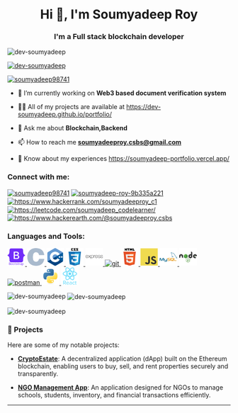 <h1 align="center">Hi 👋, I'm Soumyadeep Roy</h1>
<h3 align="center">I'm a Full stack blockchain developer</h3>

<p align="left"> <img src="https://komarev.com/ghpvc/?username=dev-soumyadeep&label=Profile%20views&color=0e75b6&style=flat" alt="dev-soumyadeep" /> </p>

<p align="left"> <a href="https://github.com/ryo-ma/github-profile-trophy"><img src="https://github-profile-trophy.vercel.app/?username=dev-soumyadeep" alt="dev-soumyadeep" /></a> </p>

<p align="left"> <a href="https://twitter.com/soumyadeep98741" target="blank"><img src="https://img.shields.io/twitter/follow/soumyadeep98741?logo=twitter&style=for-the-badge" alt="soumyadeep98741" /></a> </p>

- 🔭 I’m currently working on **Web3 based document verification system**

- 👨‍💻 All of my projects are available at https://dev-soumyadeep.github.io/portfolio/

- 💬 Ask me about **Blockchain,Backend**

- 📫 How to reach me **soumyadeeproy.csbs@gmail.com**

- 📄 Know about my experiences https://soumyadeep-portfolio.vercel.app/
<h3 align="left">Connect with me:</h3>
<p align="left">
<a href="https://twitter.com/soumyadeep98741" target="blank"><img align="center" src="https://raw.githubusercontent.com/rahuldkjain/github-profile-readme-generator/master/src/images/icons/Social/twitter.svg" alt="soumyadeep98741" height="30" width="40" /></a>
<a href="https://linkedin.com/in/soumyadeep-roy-9b335a221" target="blank"><img align="center" src="https://raw.githubusercontent.com/rahuldkjain/github-profile-readme-generator/master/src/images/icons/Social/linked-in-alt.svg" alt="soumyadeep-roy-9b335a221" height="30" width="40" /></a>
<a href="https://www.hackerrank.com/https://www.hackerrank.com/soumyadeeproy_c1" target="blank"><img align="center" src="https://raw.githubusercontent.com/rahuldkjain/github-profile-readme-generator/master/src/images/icons/Social/hackerrank.svg" alt="https://www.hackerrank.com/soumyadeeproy_c1" height="30" width="40" /></a>
<a href="https://leetcode.com/soumyadeep_codelearner/" target="blank"><img align="center" src="https://raw.githubusercontent.com/rahuldkjain/github-profile-readme-generator/master/src/images/icons/Social/leet-code.svg" alt="https://leetcode.com/soumyadeep_codelearner/" height="30" width="40" /></a>
<a href="https://www.hackerearth.com/https://www.hackerearth.com/@soumyadeeproy.csbs" target="blank"><img align="center" src="https://raw.githubusercontent.com/rahuldkjain/github-profile-readme-generator/master/src/images/icons/Social/hackerearth.svg" alt="https://www.hackerearth.com/@soumyadeeproy.csbs" height="30" width="40" /></a>
</p>

<h3 align="left">Languages and Tools:</h3>
<p align="left"> <a href="https://getbootstrap.com" target="_blank" rel="noreferrer"> <img src="https://raw.githubusercontent.com/devicons/devicon/master/icons/bootstrap/bootstrap-plain-wordmark.svg" alt="bootstrap" width="40" height="40"/> </a> <a href="https://www.cprogramming.com/" target="_blank" rel="noreferrer"> <img src="https://raw.githubusercontent.com/devicons/devicon/master/icons/c/c-original.svg" alt="c" width="40" height="40"/> </a> <a href="https://www.w3schools.com/cpp/" target="_blank" rel="noreferrer"> <img src="https://raw.githubusercontent.com/devicons/devicon/master/icons/cplusplus/cplusplus-original.svg" alt="cplusplus" width="40" height="40"/> </a> <a href="https://www.w3schools.com/css/" target="_blank" rel="noreferrer"> <img src="https://raw.githubusercontent.com/devicons/devicon/master/icons/css3/css3-original-wordmark.svg" alt="css3" width="40" height="40"/> </a> <a href="https://expressjs.com" target="_blank" rel="noreferrer"> <img src="https://raw.githubusercontent.com/devicons/devicon/master/icons/express/express-original-wordmark.svg" alt="express" width="40" height="40"/> </a> <a href="https://git-scm.com/" target="_blank" rel="noreferrer"> <img src="https://www.vectorlogo.zone/logos/git-scm/git-scm-icon.svg" alt="git" width="40" height="40"/> </a> <a href="https://www.w3.org/html/" target="_blank" rel="noreferrer"> <img src="https://raw.githubusercontent.com/devicons/devicon/master/icons/html5/html5-original-wordmark.svg" alt="html5" width="40" height="40"/> </a> <a href="https://developer.mozilla.org/en-US/docs/Web/JavaScript" target="_blank" rel="noreferrer"> <img src="https://raw.githubusercontent.com/devicons/devicon/master/icons/javascript/javascript-original.svg" alt="javascript" width="40" height="40"/> </a> <a href="https://www.mysql.com/" target="_blank" rel="noreferrer"> <img src="https://raw.githubusercontent.com/devicons/devicon/master/icons/mysql/mysql-original-wordmark.svg" alt="mysql" width="40" height="40"/> </a> <a href="https://nodejs.org" target="_blank" rel="noreferrer"> <img src="https://raw.githubusercontent.com/devicons/devicon/master/icons/nodejs/nodejs-original-wordmark.svg" alt="nodejs" width="40" height="40"/> </a> <a href="https://postman.com" target="_blank" rel="noreferrer"> <img src="https://www.vectorlogo.zone/logos/getpostman/getpostman-icon.svg" alt="postman" width="40" height="40"/> </a> <a href="https://www.python.org" target="_blank" rel="noreferrer"> <img src="https://raw.githubusercontent.com/devicons/devicon/master/icons/python/python-original.svg" alt="python" width="40" height="40"/> </a> <a href="https://reactjs.org/" target="_blank" rel="noreferrer"> <img src="https://raw.githubusercontent.com/devicons/devicon/master/icons/react/react-original-wordmark.svg" alt="react" width="40" height="40"/> </a> </p>

<p><img align="left" src="https://github-readme-stats.vercel.app/api/top-langs?username=dev-soumyadeep&show_icons=true&locale=en&layout=compact" alt="dev-soumyadeep" /></p>

<p>&nbsp;<img align="center" src="https://github-readme-stats.vercel.app/api?username=dev-soumyadeep&show_icons=true&locale=en" alt="dev-soumyadeep" /></p>

<p><img align="center" src="https://github-readme-streak-stats.herokuapp.com/?user=dev-soumyadeep&" alt="dev-soumyadeep" /></p>

<h3 align="left">📂 Projects</h3>

Here are some of my notable projects:

- [**CryptoEstate**](https://github.com/dev-soumyadeep/CryptoEstate): A decentralized application (dApp) built on the Ethereum blockchain, enabling users to buy, sell, and rent properties securely and transparently.


- [**NGO Management App**](https://github.com/dev-soumyadeep/NGO): An application designed for NGOs to manage schools, students, inventory, and financial transactions efficiently.

---



